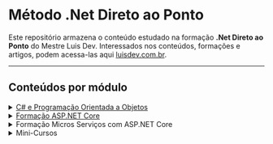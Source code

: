# Método .Net Direto ao Ponto

Este repositório armazena o conteúdo estudado na formação **.Net Direto ao Ponto** do Mestre Luis Dev. Interessados nos conteúdos, formações e artigos, podem acessa-las aqui [luisdev.com.br](https://www.luisdev.com.br/pagina-de-cursos/).
___

## Conteúdos por módulo

<details markdown='1'>
<summary><a href="https://github.com/JanairAlves/DotNET_DiretoAoPonto/tree/master/CSharpEProgramacaoOrientadaAObjetos">C# e Programação Orientada a Objetos</a></summary>

- [X] Fundamentos C# 
- [X] Estrutura de controle de fluxo
- [X] Trabalhando com Strings
- [X] Trabalhando com Array e Listas
- [X] Language Integrated-Query (LINQ)
- [X] Trabalhando com Datas
- [X] Trabalhando com Arquivos e Diretórios
- [X] Debbugging e Exceções
- [X] Programação Orientada a Objetos

</details>

<details markdown='1'>
<summary><a href="https://github.com/JanairAlves/DotNET_DiretoAoPonto/tree/master/FormacaoASPNETCore/DevFreela">Formação ASP.NET Core</a></summary>

- [X] Apresentação
- [X] Projeto a ser desenvolvido
- [X] Desenvolvimento de APIs com ASP.NET Core
- [X] Arquitetura Limpa
- [X] Persistência com Entity Framework Core
- [ ] Command Query Responsibility Segregation (CQRS)
- [ ] Padrão Repository
- [ ] Validação de APIs
- [ ] Autenticação e Autorização com JWT
- [ ] Testes Unitários com xUnit
- [ ] Azure DevOps
- [ ] Microsserviços e Mensageria
- [ ] Carreira em .NET

</details>

<details markdown='1'>
<summary>Formação Micros Serviços com ASP.NET Core</summary>

- [ ] Em breve 

</details>

<details markdown='1'>
<summary>Mini-Cursos</summary>

- [ ] Em breve 

</details>
